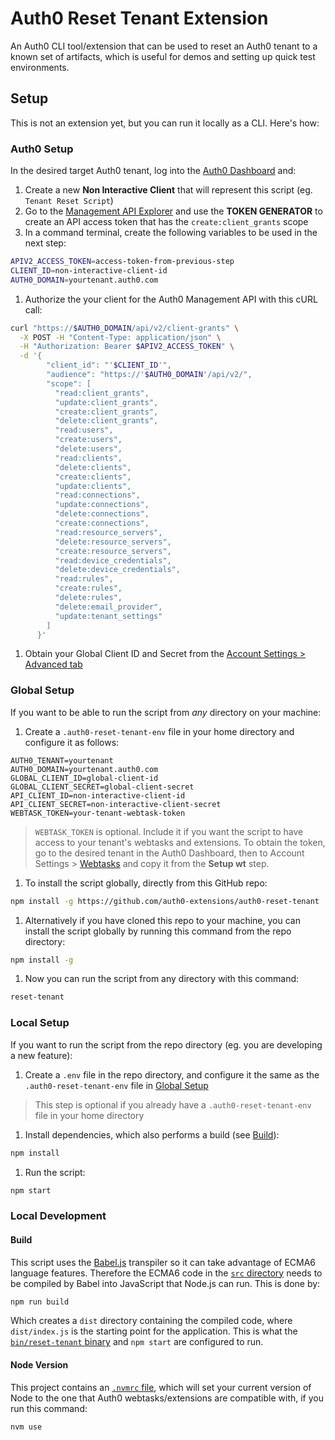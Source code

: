 # Auth0 Reset Tenant Extension

An Auth0 CLI tool/extension that can be used to reset an Auth0 tenant to a known set of artifacts, which is useful for demos and setting up quick test environments.

## Setup

This is not an extension yet, but you can run it locally as a CLI. Here's how:

### Auth0 Setup

In the desired target Auth0 tenant, log into the [Auth0 Dashboard](https://manage.auth0.com) and:

1. Create a new **Non Interactive Client** that will represent this script (eg. `Tenant Reset Script`)
1. Go to the [Management API Explorer](https://auth0.com/docs/api/management/v2) and use the **TOKEN GENERATOR** to create an API access token that has the `create:client_grants` scope
1. In a command terminal, create the following variables to be used in the next step:  
  ```bash
  APIV2_ACCESS_TOKEN=access-token-from-previous-step
  CLIENT_ID=non-interactive-client-id
  AUTH0_DOMAIN=yourtenant.auth0.com
  ```

1. Authorize the your client for the Auth0 Management API with this cURL call:  
  ```bash
  curl "https://$AUTH0_DOMAIN/api/v2/client-grants" \
    -X POST -H "Content-Type: application/json" \
    -H "Authorization: Bearer $APIV2_ACCESS_TOKEN" \
    -d '{
          "client_id": "'$CLIENT_ID'",
          "audience": "https://'$AUTH0_DOMAIN'/api/v2/",
          "scope": [
            "read:client_grants",
            "update:client_grants",
            "create:client_grants",
            "delete:client_grants",
            "read:users",
            "create:users",
            "delete:users",
            "read:clients",
            "delete:clients",
            "create:clients",
            "update:clients",
            "read:connections",
            "update:connections",
            "delete:connections",
            "create:connections",
            "read:resource_servers",
            "delete:resource_servers",
            "create:resource_servers",
            "read:device_credentials",
            "delete:device_credentials",
            "read:rules",
            "create:rules",
            "delete:rules",
            "delete:email_provider",
            "update:tenant_settings"
          ]
        }'
  ```

1. Obtain your Global Client ID and Secret from the [Account Settings > Advanced tab](https://manage.auth0.com/#/account/advanced)

### Global Setup

If you want to be able to run the script from _any_ directory on your machine:

1. Create a `.auth0-reset-tenant-env` file in your home directory and configure it as follows:  
  ```
  AUTH0_TENANT=yourtenant
  AUTH0_DOMAIN=yourtenant.auth0.com
  GLOBAL_CLIENT_ID=global-client-id
  GLOBAL_CLIENT_SECRET=global-client-secret
  API_CLIENT_ID=non-interactive-client-id
  API_CLIENT_SECRET=non-interactive-client-secret
  WEBTASK_TOKEN=your-tenant-webtask-token
  ```

  > `WEBTASK_TOKEN` is optional. Include it if you want the script to have access to your tenant's webtasks and extensions. To obtain the token, go to the desired tenant in the Auth0 Dashboard, then to Account Settings > [Webtasks](https://manage.auth0.com/#/account/webtasks) and copy it from the **Setup wt** step.

1. To install the script globally, directly from this GitHub repo:  
  ```bash
  npm install -g https://github.com/auth0-extensions/auth0-reset-tenant
  ```

1. Alternatively if you have cloned this repo to your machine, you can install the script globally by running this command from the repo directory:  
  ```bash
  npm install -g
  ```

1. Now you can run the script from any directory with this command:  
  ```bash
  reset-tenant
  ```

### Local Setup

If you want to run the script from the repo directory (eg. you are developing a new feature):

1. Create a `.env` file in the repo directory, and configure it the same as the `.auth0-reset-tenant-env` file in [Global Setup](#global-setup)
  > This step is optional if you already have a `.auth0-reset-tenant-env` file in your home directory

1. Install dependencies, which also performs a build (see [Build](#build)):  
  ```bash
  npm install
  ```

1. Run the script:  
  ```bash
  npm start
  ```

### Local Development

#### Build

This script uses the [Babel.js](https://babeljs.io/) transpiler so it can take advantage of ECMA6 language features. Therefore the ECMA6 code in the [`src` directory](./src) needs to be compiled by Babel into JavaScript that Node.js can run. This is done by:

```bash
npm run build
```

Which creates a `dist` directory containing the compiled code, where `dist/index.js` is the starting point for the application. This is what the [`bin/reset-tenant` binary](bin/reset-tenant) and `npm start` are configured to run.

#### Node Version

This project contains an [`.nvmrc` file](./.nvmrc), which will set your current version of Node to the one that Auth0 webtasks/extensions are compatible with, if you run this command:

```bash
nvm use
```
